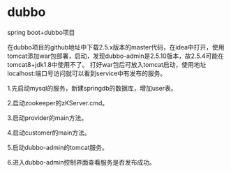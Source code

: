 # dubbo
spring boot+dubbo项目

在dubbo项目的github地址中下载2.5.x版本的master代码，在idea中打开，使用tomcat添加war包部署，启动，发现dubbo-admin是2.5.10版本，故2.5.4可能在tomcat8+jdk1.8中使用不了。
打好war包后可放入tomcat启动，使用地址localhost:端口号访问就可以看到service中有发布的服务。

1.先启动mysql的服务，新建springdb的数据库，增加user表。

2.启动zookeeper的zKServer.cmd。

3.启动provider的main方法。

4.启动customer的main方法。

5.启动dubbo-admin的tomcat服务。

6.进入dubbo-admin控制界面查看服务是否发布成功。

